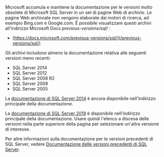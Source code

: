 Microsoft accumula e mantiene la documentazione per le versioni molto obsolete di Microsoft SQL Server in un set di pagine Web di archivio. Le pagine Web archiviate non vengono elaborate dai motori di ricerca, ad esempio Bing.com e Google.com. È possibile visualizzare questi archivi all'indirizzo Microsoft Docs _previous-versions/sql/_ :

- [https://docs.microsoft.com/previous-versions/sql/](/previous-versions/sql/)

Gli archivi includono almeno la documentazione relativa alle seguenti versioni meno recenti:

- SQL Server 2014
- SQL Server 2012
- SQL Server 2008 R2
- SQL Server 2008
- SQL Server 2005

La [documentazione di SQL Server 2014](/previous-versions/sql/2014/index?view=sql-server-2014&preserve-view=true) è ancora disponibile nell'indirizzo principale della documentazione.

<!--
FYI: In the following link syntax to SQL 2014 content, the two 'view' related parameters are entirely optional in this case. The reason is that 'sql/2014/' will never be a node for say SQL 2012 or SQL 2016 content URLs on Docs. Thus no distinction from 'view' values will ever be necessary.

[SQL Server 2014 documentation](/previous-versions/sql/2014/index?view=sql-server-2014&preserve-view=true) is still available on our main Docs address.
-->

La [documentazione di SQL Server 2019](../../sql-server/index.yml?preserve-view=true&view=sql-server-ver15) è disponibile nell'indirizzo principale della documentazione. Usare quindi l'elenco a discesa delle versioni nella parte superiore della pagina per selezionare un'altra versione di interesse.

Per altre informazioni sulla documentazione per le versioni precedenti di SQL Server, vedere [Documentazione delle versioni precedenti di SQL Server](/previous-versions/sql/).